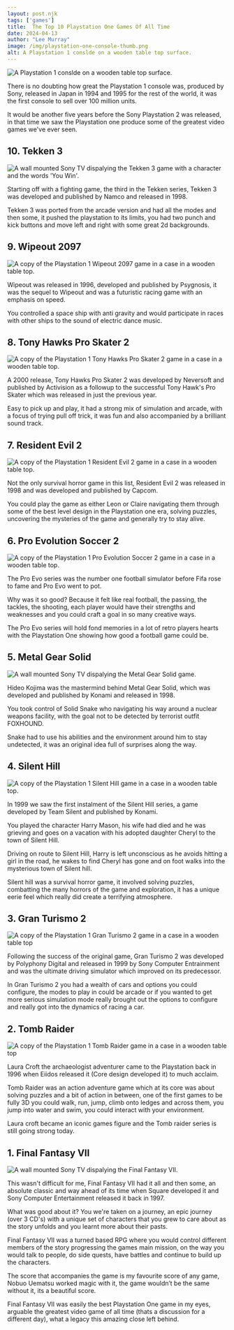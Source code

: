 ```yaml
---
layout: post.njk 
tags: ['games']
title:  The Top 10 Playstation One Games Of All Time
date: 2024-04-13
author: "Lee Murray"
image: /img/playstation-one-console-thumb.png
alt: A Playstation 1 conslde on a wooden table top surface.
---
```


![A Playstation 1 conslde on a wooden table top surface.](/img/playstation-one-console.png "Playstation 1")

There is no doubting how great the Playstation 1 console was, produced by Sony, released in Japan in 1994 and 1995 for the rest of the world, it was the first console to sell over 100 million units.

It would be another five years before the Sony Playstation 2 was released, in that time we saw the Playstation one produce some of the greatest video games we've ever seen.


## 10. Tekken 3

![A wall mounted Sony TV dispalying the Tekken 3 game with a character and the words 'You Win'.](/img/playstation-one-tekken-3.png "Tekken 3")

Starting off with a fighting game, the third in the Tekken series, Tekken 3 was developed and published by Namco and released in 1998.

Tekken 3 was ported from the arcade version and had all the modes and then some, it pushed the playstation to its limits, you had two punch and kick buttons and move left and right with some great 2d backgrounds.


## 9. Wipeout 2097 

![A copy of the Playstation 1 Wipeout 2097 game in a case in a wooden table top.](/img/playstation-one-wipeout-2097.png "Wipeout")

Wipeout was released in 1996, developed and published by Psygnosis, it was the sequel to Wipeout and was a futuristic racing game with an emphasis on speed.

You controlled a space ship with anti gravity and would participate in races with other ships to the sound of electric dance music.


## 8. Tony Hawks Pro Skater 2

![A copy of the Playstation 1 Tony Hawks Pro Skater 2 game in a case in a wooden table top.](/img/playstation-one-tony-hawks-2.png "Tony Hawks")

A 2000 release, Tony Hawks Pro Skater 2 was developed by Neversoft and published by Activision as a followup to the successful Tony Hawk's Pro Skater which was released in just the previous year.

Easy to pick up and play, it had a strong mix of simulation and arcade, with a focus of trying pull off trick, it was fun and also accompanied by a brilliant sound track.


## 7. Resident Evil 2

![A copy of the Playstation 1 Resident Evil 2 game in a case in a wooden table top.](/img/playstation-one-resident-evil-2.png "Resident Evil")

Not the only survival horror game in this list, Resident Evil 2 was released in 1998 and was developed and published by Capcom.

You could play the game as either Leon or Claire navigating them through some of the best level design in the Playstation one era, solving puzzles, uncovering the mysteries of the game and generally try to stay alive.

## 6. Pro Evolution Soccer 2

![A copy of the Playstation 1 Pro Evolution Soccer 2 game in a case in a wooden table top.](/img/playstation-one-iss-pro-evo-2.png "Pro Evo")

The Pro Evo series was the number one football simulator before Fifa rose to fame and Pro Evo went to pot.

Why was it so good? Because it felt like real football, the passing, the tackles, the shooting, each player would have their strengths and weaknesses and you could craft a goal in so many creative ways.

The Pro Evo series will hold fond memories in a lot of retro players hearts with the Playstation One showing how good a football game could be.

## 5. Metal Gear Solid

![A wall mounted Sony TV dispalying the Metal Gear Solid game.](/img/playstation-one-metal-gear-solid.png "Metal Gear Solid")

Hideo Kojima was the mastermind behind Metal Gear Solid, which was developed and published by Konami and released in 1998.

You took control of Solid Snake who navigating his way around a nuclear weapons facility, with the goal not to be detected by terrorist outfit FOXHOUND.

Snake had to use his abilities and the environment around him to stay undetected, it was an original idea full of surprises along the way.

## 4. Silent Hill

![A copy of the Playstation 1 Silent Hill game in a case in a wooden table top.](/img/playstation-one-silient-hill.png "Silient Hill")

In 1999 we saw the first instalment of the Silent Hill series, a game developed by Team Silent and published by Konami.

You played the character Harry Mason, his wife had died and he was grieving and goes on a vacation with his adopted daughter Cheryl to the town of Silent Hill.

Driving on route to Silent Hill, Harry is left unconscious as he avoids hitting a girl in the road, he wakes to find Cheryl has gone and on foot walks into the mysterious town of Silent hill.

Silent hill was a survival horror game, it involved solving puzzles, combatting the many horrors of the game and exploration, it has a unique eerie feel which really did create a terrifying atmosphere.


## 3. Gran Turismo 2

![A copy of the Playstation 1 Gran Turismo 2 game in a case in a wooden table top](/img/playstation-one-gran-turismo-2.png "Gran Turismo")

Following the success of the original game, Gran Turismo 2 was developed by Polyphony Digital and released in 1999 by Sony Computer Entrainment and was the ultimate driving simulator which improved on its predecessor.

In Gran Turismo 2 you had a wealth of cars and options you could configure, the modes to play in could be arcade or if you wanted to get more serious simulation mode really brought out the options to configure and really got into the dynamics of racing a car.


## 2. Tomb Raider

![A copy of the Playstation 1 Tomb Raider game in a case in a wooden table top](/img/playstation-one-tombraider.png "Tomb Raider")

Laura Croft the archaeologist adventurer came to the Playstation back in 1996 when Eiidos released it (Core design developed it) to much acclaim.

Tomb Raider was an action adventure game which at its core was about solving puzzles and a bit of action in between, one of the first games to be fully 3D you could walk, run, jump, climb onto ledges and across them, you jump into water and swim, you could interact with your environment.

Laura croft became an iconic games figure and the Tomb raider series is still going strong today.


## 1. Final Fantasy VII

![A wall mounted Sony TV dispalying the Final Fantasy VII.](/img/playstation-one-final-fantasy-7.png "Final Fantasy")

This wasn't difficult for me, Final Fantasy VII had it all and then some, an absolute classic and way ahead of its time when Square developed it and Sony Computer Entertainment released it back in 1997.

What was good about it? You we're taken on a journey, an epic journey (over 3 CD's) with a unique set of characters that you grew to care about as the story unfolds and you learnt more about their pasts.

Final Fantasy VII was a turned based RPG where you would control different members of the story progressing the games main mission, on the way you would talk to people, do side quests, have battles and continue to build up the characters.

The score that accompanies the game is my favourite score of any game, Nobuo Uematsu worked magic with it, the game wouldn’t be the same without it, its a beautiful score.

Final Fantasy VII was easily the best Playstation One game in my eyes, arguable the greatest video game of all time (thats a discussion for a different day), what a legacy this amazing close left behind.











